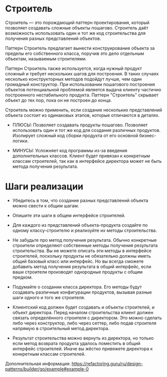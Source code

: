 # Строитель

Строитель — это порождающий паттерн проектирования, который позволяет создавать сложные объекты пошагово. 
Строитель даёт возможность использовать один и тот же код строительства для получения разных представлений объектов.

Паттерн Строитель предлагает вынести конструирование объекта за пределы его собственного класса,
поручив это дело отдельным объектам, называемым строителями.

Паттерн Строитель также используется, когда нужный продукт сложный и требует нескольких шагов для построения. В таких случаях несколько конструкторных методов подойдут лучше, чем один громадный конструктор. При использовании пошагового построения объектов потенциальной проблемой является выдача клиенту частично построенного нестабильного продукта. Паттерн "Строитель" скрывает объект до тех пор, пока он не построен до конца.

Строитель можно применить, если создание нескольких представлений объекта состоит из одинаковых этапов, которые отличаются в деталях.

- ПЛЮСЫ:
 Позволяет создавать продукты пошагово.
 Позволяет использовать один и тот же код для создания различных продуктов.
 Изолирует сложный код сборки продукта от его основной бизнес-логики.

 - МИНУСЫ:
 Усложняет код программы из-за введения дополнительных классов.
 Клиент будет привязан к конкретным классам строителей, так как в интерфейсе директора может не быть метода получения результата.

# Шаги реализации
- Убедитесь в том, что создание разных представлений объекта можно свести к общим шагам.

- Опишите эти шаги в общем интерфейсе строителей.

- Для каждого из представлений объекта-продукта создайте по одному классу-строителю и реализуйте их методы строительства.

- Не забудьте про метод получения результата. Обычно конкретные строители определяют собственные методы получения результата строительства. Вы не можете описать эти методы в интерфейсе строителей, поскольку продукты не обязательно должны иметь общий базовый класс или интерфейс. Но вы всегда сможете добавить метод получения результата в общий интерфейс, если ваши строители производят однородные продукты с общим предком.

- Подумайте о создании класса директора. Его методы будут создавать различные конфигурации продуктов, вызывая разные шаги одного и того же строителя.

- Клиентский код должен будет создавать и объекты строителей, и объект директора. Перед началом строительства клиент должен связать определённого строителя с директором. Это можно сделать либо через конструктор, либо через сеттер, либо подав строителя напрямую в строительный метод директора.

- Результат строительства можно вернуть из директора, но только если метод возврата продукта удалось поместить в общий интерфейс строителей. Иначе вы жёстко привяжете директора к конкретным классам строителей.

Дополнительная информация: https://refactoring.guru/ru/design-patterns/builder/go/example#example-0